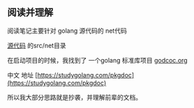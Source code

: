 ## 阅读并理解

阅读笔记主要针对 golang 源代码的 net代码

[源代码](https://github.com/golang/go) 的src/net目录

在启动项目的时候，我找到了 一个golang 标准库项目 [godcoc.org](https://godoc.org/net)

中文 地址 [https://studygolang.com/pkgdoc](https://studygolang.com/pkgdoc)

所以我大部分思路就是抄袭，并理解前辈的文档。
